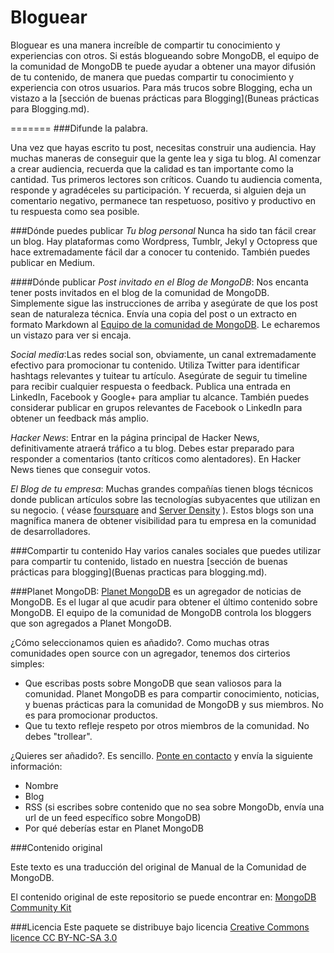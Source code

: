 Bloguear
========

Bloguear es una manera increíble de compartir tu conocimiento y experiencias con otros. Si estás blogueando sobre MongoDB, el equipo de la comunidad de MongoDB te puede ayudar a obtener una mayor difusión de tu contenido, de manera que puedas compartir tu conocimiento y experiencia con otros usuarios. Para más trucos sobre Blogging, echa un vistazo a la [sección de buenas prácticas para Blogging](Buneas prácticas para Blogging.md).

=======
###Difunde la palabra.

Una vez que hayas escrito tu post, necesitas construir una audiencia. Hay muchas maneras de conseguir que la gente lea y siga tu blog. Al comenzar a crear audiencia, recuerda que la calidad es tan importante como la cantidad. Tus primeros lectores son críticos. Cuando tu audiencia comenta, responde y agradéceles su participación. Y recuerda, si alguien deja un comentario negativo, permanece tan respetuoso, positivo y productivo en tu respuesta como sea posible.


###Dónde puedes publicar
_Tu blog personal_ Nunca ha sido tan fácil crear un blog. Hay plataformas como Wordpress, Tumblr, Jekyl y Octopress que hace extremadamente fácil dar a conocer tu contenido. También puedes publicar en Medium.

####Dónde publicar
_Post invitado en el Blog de MongoDB_: Nos encanta tener posts invitados en el blog de la comunidad de MongoDB. Simplemente sigue las instrucciones de arriba y asegúrate de que los post sean de naturaleza técnica. Envía una copia del post o un extracto en formato Markdown al [Equipo de la comunidad de MongoDB](mailto:meetups@mongodb.com). Le echaremos un vistazo para ver si encaja.

_Social media_:Las redes social son, obviamente, un canal extremadamente efectivo para promocionar tu contenido. Utiliza Twitter para identificar hashtags relevantes y tuitear tu artículo. Asegúrate de seguir tu timeline para recibir cualquier respuesta o feedback. Publica una entrada en LinkedIn, Facebook y Google+ para ampliar tu alcance. También puedes considerar publicar en grupos relevantes de Facebook o LinkedIn para obtener un feedback más amplio. 

_Hacker News_: Entrar en la página principal de Hacker News, definitivamente atraerá tráfico a tu blog. Debes estar preparado para responder a comentarios (tanto críticos como alentadores). En Hacker News tienes que conseguir votos.

_El Blog de tu empresa_: Muchas grandes compañías tienen blogs técnicos donde publican artículos sobre las tecnologías subyacentes que utilizan en su negocio. ( véase [foursquare](http://engineering.foursquare.com/) and [Server Density](https://blog.serverdensity.com/) ). Estos blogs son una magnífica manera de obtener visibilidad para tu empresa en la comunidad de desarrolladores.

###Compartir tu contenido
Hay varios canales sociales que puedes utilizar para compartir tu contenido, listado en nuestra [sección de buenas prácticas para blogging](Buenas practicas para blogging.md).

###Planet MongoDB: 
[Planet MongoDB](http://planet.mongodb.org/) es un agregador de noticias de MongoDB. Es el lugar al que acudir para obtener el último contenido sobre MongoDB. El equipo de la comunidad de MongoDB controla los bloggers que son agregados a Planet MongoDB.

¿Cómo seleccionamos quien es añadido?. Como muchas otras comunidades open source con un agregador, tenemos dos cirterios simples:

* Que escribas posts sobre MongoDB que sean valiosos para la comunidad. Planet MongoDB es para compartir conocimiento, noticias, y buenas prácticas para la comunidad de MongoDB y sus miembros. No es para promocionar productos.
* Que tu texto refleje respeto por otros miembros de la comunidad. No debes "trollear".

¿Quieres ser añadido?. Es sencillo. [Ponte en contacto](mailto:meetups@mongodb.com) y envía la siguiente información: 
* Nombre
* Blog 
* RSS (si escribes sobre contenido que no sea sobre MongoDb, envía una url de un feed específico sobre MongoDB)
* Por qué deberías estar en Planet MongoDB

###Contenido original

Este texto es una traducción del original de Manual de la Comunidad de MongoDB.

El contenido original de este repositorio se puede encontrar en:
[MongoDB Community Kit](https://github.com/FrancescaK/MongoDB_Community_Kit)

###Licencia
Este paquete se distribuye bajo licencia [Creative Commons licence CC BY-NC-SA 3.0](http://creativecommons.org/licenses/by-nc-sa/3.0/)
